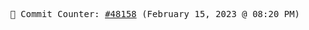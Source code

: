 <p align="center">
    <samp>
        📮 Commit Counter: <a href="https://github.com/Javascript-void0/Javascript-void0/commits/main">#48158</a> (February 15, 2023 @ 08:20 PM)
    </samp>
</p>